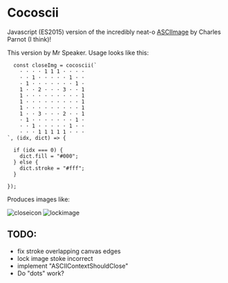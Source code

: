 # Cocoscii

Javascript (ES2015) version of the incredibly neat-o [ASCIImage](https://github.com/cparnot/ASCIImage) by Charles Parnot (I think)!

This version by Mr Speaker. Usage looks like this:

      const closeImg = cocoscii(`
        · · · · 1 1 1 · · · ·
        · · 1 · · · · · 1 · ·
        · 1 · · · · · · · 1 ·
        1 · · 2 · · · 3 · · 1
        1 · · · · · · · · · 1
        1 · · · · · · · · · 1
        1 · · · · · · · · · 1
        1 · · 3 · · · 2 · · 1
        · 1 · · · · · · · 1 ·
        · · 1 · · · · · 1 · ·
        · · · 1 1 1 1 1 · · ·
    `, (idx, dict) => {

      if (idx === 0) {
        dict.fill = "#000";
      } else {
        dict.stroke = "#fff";
      }

    });
    
Produces images like:

![closeicon](https://cloud.githubusercontent.com/assets/129330/6765643/432159c6-cfc0-11e4-80e5-5c7e2071b0a1.png)
![lockimage](https://cloud.githubusercontent.com/assets/129330/6765644/452c24da-cfc0-11e4-8b56-c6eccb8f2116.png)

## TODO:

* fix stroke overlapping canvas edges
* lock image stoke incorrect
* implement "ASCIIContextShouldClose"
* Do "dots" work?
